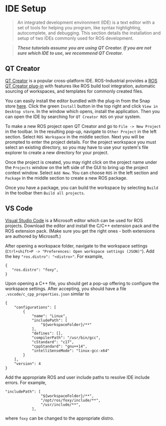 # IDE Setup
> An integrated development environment (IDE) is a text editor with a set of tools for helping you program, like syntax highlighting, autocomplete, and debugging. This section details the installation and setup of two IDEs commonly used for ROS development.

> **_These tutorials assume you are using QT Creator. If you are not sure which IDE to use, we recommend QT Creator._**

## QT Creator
[QT Creator](https://github.com/qt-creator/qt-creator) is a popular cross-platform IDE. ROS-Industrial provides a [ROS QT Creator plug-in](https://github.com/ros-industrial/ros_qtc_plugin) with features like ROS build tool integration, automatic sourcing of workspaces, and templates for commonly created files.

You can easily install the editor bundled with the plug-in from the Snap store [here](https://snapcraft.io/qtcreator-ros). Click the green `Install` button in the top right and click `View in Desktop store`. In the window which opens, install the application. Then you can open the IDE by searching for `QT Creator ROS` on your system.

To make a new ROS project open QT Creator and go to `File -> New Project` in the toolbar. In the resulting pop-up, navigate to `Other Project` in the left section. Select `ROS Workspace` in the middle section. Next you will be prompted to enter the project details. For the project workspace you must select an existing directory, so you may have to use your system's file explorer to create a new directory for your project.

Once the project is created, you may right click on the project name under the `Projects` window on the left side of the GUI to bring up the project context window. Select `Add New`. You can choose `ROS` in the left section and `Package` in the middle section to create a new ROS package.

Once you have a package, you can build the workspace by selecting `Build` in the toolbar then `Build all projects`.

## VS Code
[Visual Studio Code](https://code.visualstudio.com/download) is a Microsoft editor which can be used for ROS projects. Download the editor and install the C/C++ extension pack and the ROS extension pack. (Make sure you get the right ones - both extensions are authored by Microsoft.)

After opening a workspace folder, navigate to the workspace settings (`Ctrl+shift+P -> "Preferences: Open workspace settings (JSON)"`). Add the key `"ros.distro": "<distro>"`. For example, 

```
{
   "ros.distro": "foxy",
}
```

Upon opening a C++ file, you should get a pop-up offering to configure the workspace settings. After accepting, you should have a file `.vscode/c_cpp_properties.json` similar to

```
{
    "configurations": [
        {
            "name": "Linux",
            "includePath": [
                "${workspaceFolder}/**"
            ],
            "defines": [],
            "compilerPath": "/usr/bin/gcc",
            "cStandard": "c17",
            "cppStandard": "gnu++14",
            "intelliSenseMode": "linux-gcc-x64"
        }
    ],
    "version": 4
}
```

Add the appropriate ROS and user include paths to resolve IDE include errors. For example,

```
"includePath": [
                "${workspaceFolder}/**",
                "/opt/ros/foxy/include/**",
                "/usr/include/**",
            ],
```

where `foxy` can be changed to the appropriate distro.
